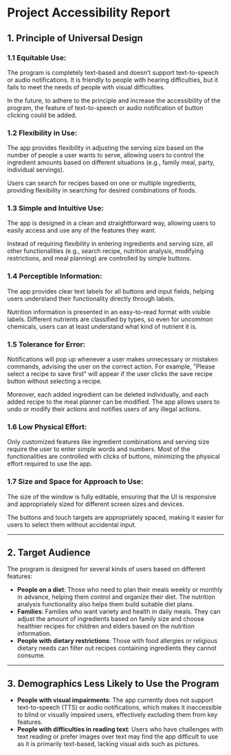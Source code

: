 # Project Accessibility Report

## 1. **Principle of Universal Design**

### 1.1 **Equitable Use:**

The program is completely text-based and doesn’t support text-to-speech or audio notifications. It is friendly to people with hearing difficulties, but it fails to meet the needs of people with visual difficulties.

In the future, to adhere to the principle and increase the accessibility of the program, the feature of text-to-speech or audio notification of button clicking could be added.

### 1.2 **Flexibility in Use:**

The app provides flexibility in adjusting the serving size based on the number of people a user wants to serve, allowing users to control the ingredient amounts based on different situations (e.g., family meal, party, individual servings).

Users can search for recipes based on one or multiple ingredients, providing flexibility in searching for desired combinations of foods.

### 1.3 **Simple and Intuitive Use:**

The app is designed in a clean and straightforward way, allowing users to easily access and use any of the features they want.

Instead of requiring flexibility in entering ingredients and serving size, all other functionalities (e.g., search recipe, nutrition analysis, modifying restrictions, and meal planning) are controlled by simple buttons.

### 1.4 **Perceptible Information:**

The app provides clear text labels for all buttons and input fields, helping users understand their functionality directly through labels.

Nutrition information is presented in an easy-to-read format with visible labels. Different nutrients are classified by types, so even for uncommon chemicals, users can at least understand what kind of nutrient it is.

### 1.5 **Tolerance for Error:**

Notifications will pop up whenever a user makes unnecessary or mistaken commands, advising the user on the correct action. For example, "Please select a recipe to save first" will appear if the user clicks the save recipe button without selecting a recipe.

Moreover, each added ingredient can be deleted individually, and each added recipe to the meal planner can be modified. The app allows users to undo or modify their actions and notifies users of any illegal actions.

### 1.6 **Low Physical Effort:**

Only customized features like ingredient combinations and serving size require the user to enter simple words and numbers. Most of the functionalities are controlled with clicks of buttons, minimizing the physical effort required to use the app.

### 1.7 **Size and Space for Approach to Use:**

The size of the window is fully editable, ensuring that the UI is responsive and appropriately sized for different screen sizes and devices.

The buttons and touch targets are appropriately spaced, making it easier for users to select them without accidental input.

---

## 2. **Target Audience**

The program is designed for several kinds of users based on different features:

- **People on a diet**: Those who need to plan their meals weekly or monthly in advance, helping them control and organize their diet. The nutrition analysis functionality also helps them build suitable diet plans.
- **Families**: Families who want variety and health in daily meals. They can adjust the amount of ingredients based on family size and choose healthier recipes for children and elders based on the nutrition information.
- **People with dietary restrictions**: Those with food allergies or religious dietary needs can filter out recipes containing ingredients they cannot consume.

---

## 3. **Demographics Less Likely to Use the Program**

- **People with visual impairments**: The app currently does not support text-to-speech (TTS) or audio notifications, which makes it inaccessible to blind or visually impaired users, effectively excluding them from key features.
- **People with difficulties in reading text**: Users who have challenges with text reading or prefer images over text may find the app difficult to use as it is primarily text-based, lacking visual aids such as pictures.